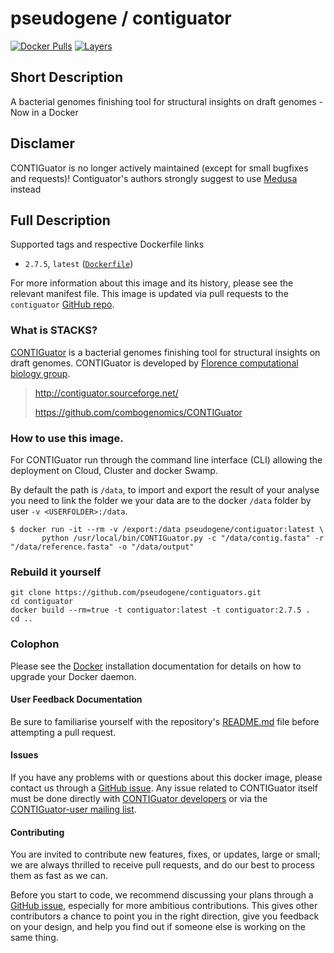 # pseudogene / contiguator

[![Docker Pulls](https://img.shields.io/docker/pulls/pseudogene/contiguator.svg)](https://hub.docker.com/r/pseudogene/contiguator/)
[![Layers](https://images.microbadger.com/badges/image/pseudogene/contiguator.svg)](https://microbadger.com/images/pseudogene/contiguator)

## Short Description
A bacterial genomes finishing tool for structural insights on draft genomes - Now in a Docker

## Disclamer

CONTIGuator is no longer actively maintained (except for small bugfixes and requests)! Contiguator's authors strongly suggest to use [Medusa](http://combo.dbe.unifi.it/medusa) instead

## Full Description
Supported tags and respective Dockerfile links

 * `2.7.5`, `latest` ([`Dockerfile`](https://github.com/pseudogene/contiguator/blob/master/Dockerfile))

For more information about this image and its history, please see the relevant manifest file. This image is updated via pull requests to the `contiguator` [GitHub repo](https://github.com/pseudogene/contiguator/).

### What is STACKS?

[CONTIGuator](http://contiguator.sourceforge.net/) is a bacterial genomes finishing tool for structural insights on draft genomes. CONTIGuator is developed by [Florence computational biology group](http://www.unifi.it/dbefcb/).

> http://contiguator.sourceforge.net/
> 
> https://github.com/combogenomics/CONTIGuator

### How to use this image.

For CONTIGuator run through the command line interface (CLI) allowing the deployment on Cloud, Cluster and docker Swamp.

By default the path is `/data`, to import and export the result of your analyse you need to link the folder we your data are to the docker `/data` folder by user `-v <USERFOLDER>:/data`.

```
$ docker run -it --rm -v /export:/data pseudogene/contiguator:latest \
       python /usr/local/bin/CONTIGuator.py -c "/data/contig.fasta" -r "/data/reference.fasta" -o "/data/output"
```

### Rebuild it yourself

```
git clone https://github.com/pseudogene/contiguators.git
cd contiguator
docker build --rm=true -t contiguator:latest -t contiguator:2.7.5 .
cd ..
```

### Colophon

Please see the [Docker](https://docs.docker.com/engine/installation/) installation documentation for details on how to upgrade your Docker daemon.

#### User Feedback Documentation

Be sure to familiarise yourself with the repository's [README.md](https://github.com/pseudogene/contiguator/blob/master/README.md) file before attempting a pull request.

#### Issues

If you have any problems with or questions about this docker image, please contact us through a [GitHub issue](https://github.com/pseudogene/contiguator/issues).
Any issue related to CONTIGuator itself must be done directly with [CONTIGuator developers](http://contiguator.sourceforge.net/) or via the [CONTIGuator-user mailing list](https://groups.google.com/forum/?fromgroups#!forum/contiguator).


#### Contributing

You are invited to contribute new features, fixes, or updates, large or small; we are always thrilled to receive pull requests, and do our best to process them as fast as we can.

Before you start to code, we recommend discussing your plans through a [GitHub issue](https://github.com/pseudogene/contiguator/issues), especially for more ambitious contributions. This gives other contributors a chance to point you in the right direction, give you feedback on your design, and help you find out if someone else is working on the same thing.

